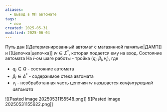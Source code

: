 ```yaml
---
aliases:
  - Вывод в МП автомате
tags:
  - лои
created: 2025-05-31
modified: 2025-06-04
---
```

Путь дан [[Детерменированный автомат с магазинной памятью|ДАМП]] и [[Цепочка|цепочка]] $w \in \Sigma^*$, которая подается ему на вход. Состояние автомата На $i$-ом шаге работы - тройка $(q_i, \beta_i, v_i)$, где
- $q_i \in Q$ - состояние автомата
- $\beta_i \in \Delta^*$ - содержимое стека автомата
- $v_i$ - необработанная часть цепочки $w$
называется *конфигурацией автомата*

![[Pasted image 20250531155548.png]]
![[Pasted image 20250531155622.png]]
